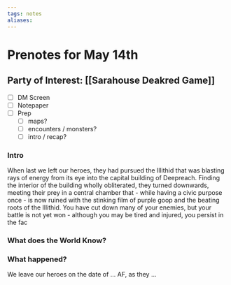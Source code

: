 ```yaml
---
tags: notes
aliases:
---
```


# Prenotes for May 14th
## Party of Interest: [[Sarahouse Deakred Game]]
- [ ] DM Screen
- [ ] Notepaper
- [ ] Prep
	- [ ] maps?
	- [ ] encounters / monsters?
	- [ ] intro / recap?

### Intro

When last we left our heroes, they had pursued the Illithid that was blasting rays of energy from its eye into the capital building of Deepreach. Finding the interior of the building wholly obliterated, they turned downwards, meeting their prey in a central chamber that - while having a civic purpose once - is now ruined with the stinking film of purple goop and the beating roots of the Illithid. You have cut down many of your enemies, but your battle is not yet won - although you may be tired and injured, you persist in the fac

### What does the World Know?


### What happened?


We leave our heroes on the date of ... AF, as they ...